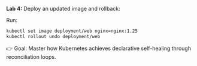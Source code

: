 **Lab 4:** Deploy an updated image and rollback:

Run:
```bash
kubectl set image deployment/web nginx=nginx:1.25
kubectl rollout undo deployment/web
```
👉 Goal: Master how Kubernetes achieves declarative self-healing through reconciliation loops.